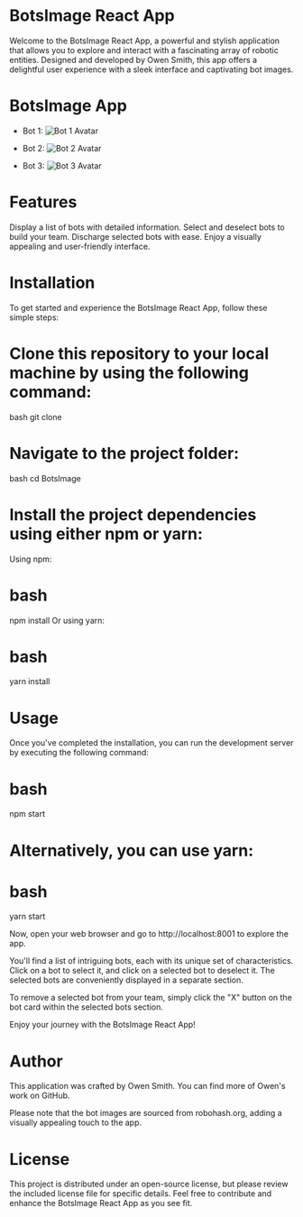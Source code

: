 # BotsImage React App

Welcome to the BotsImage React App, a powerful and stylish application that allows you to explore and interact with a fascinating array of robotic entities. Designed and developed by Owen Smith, this app offers a delightful user experience with a sleek interface and captivating bot images.

# BotsImage App

- Bot 1:
  ![Bot 1 Avatar](https://robohash.org/nostrumrepellendustenetur.png?size=300x300&set=set1)

- Bot 2:
  ![Bot 2 Avatar](https://robohash.org/quidemconsequaturaut.png?size=300x300&set=set1)

- Bot 3:
  ![Bot 3 Avatar](https://robohash.org/idetcumque.png?size=300x300&set=set1)
  
# Features
Display a list of bots with detailed information.
Select and deselect bots to build your team.
Discharge selected bots with ease.
Enjoy a visually appealing and user-friendly interface.
# Installation
To get started and experience the BotsImage React App, follow these simple steps:

# Clone this repository to your local machine by using the following command:
bash
git clone <repository-url>
# Navigate to the project folder:
bash
cd BotsImage
# Install the project dependencies using either npm or yarn:
Using npm:
# bash
npm install
Or using yarn:
# bash
yarn install
# Usage
Once you've completed the installation, you can run the development server by executing the following command:
# bash
npm start
# Alternatively, you can use yarn:
# bash
yarn start

Now, open your web browser and go to http://localhost:8001 to explore the app.

You'll find a list of intriguing bots, each with its unique set of characteristics. Click on a bot to select it, and click on a selected bot to deselect it. The selected bots are conveniently displayed in a separate section.

To remove a selected bot from your team, simply click the "X" button on the bot card within the selected bots section.

Enjoy your journey with the BotsImage React App!

# Author
This application was crafted by Owen Smith. You can find more of Owen's work on GitHub.

Please note that the bot images are sourced from robohash.org, adding a visually appealing touch to the app.

# License
This project is distributed under an open-source license, but please review the included license file for specific details. Feel free to contribute and enhance the BotsImage React App as you see fit.